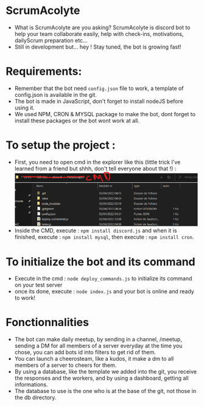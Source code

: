 # ScrumAcolyte

- What is ScrumAcolyte are you asking?
ScrumAcolyte is discord bot to help your team collaborate easily, help with check-ins, motivations, dailyScrum preparation etc...
- Still in development but... hey ! Stay tuned, the bot is growing fast!


# Requirements:

- Remember that the bot need ```config.json``` file to work, a template of config.json is available in the git.
- The bot is made in JavaScript, don't forget to install nodeJS before using it.
- We used NPM, CRON & MYSQL package to make the bot, dont forget to install these packages or the bot wont work at all.

# To setup the project :

- First, you need to open cmd in the explorer like this (little trick I've learned from a friend but shhh, don't tell everyone about that !) : ![](exemple.png)
- Inside the CMD, execute : ```npm install discord.js``` and when it is finished, execute : ```npm install mysql```, then execute : ```npm install cron```.

# To initialize the bot and its command

- Execute in the cmd : ```node deploy_commands.js``` to initialize its command on your test server
- once its done, execute : ```node index.js``` and your bot is online and ready to work!



# Fonctionnalities 

- The bot can make daily meetup, by sending in a channel, /meetup, sending a DM for all members of a server everyday at the time you chose, you can add bots id into filters to get rid of them.
- You can launch a cheerosteam, like a kudos, it make a dm to all members of a server to cheers for them.
- By using a database, like the template we added into the git, you receive the responses and the workers, and by using a dashboard, getting all informations.
- The database to use is the one who is at the base of the git, not those in the db directory.
